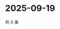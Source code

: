 # 2025-09-19

共 0 条

<!-- BEGIN ZHIHUQUESTIONS -->
<!-- 最后更新时间 Fri Sep 19 2025 04:12:48 GMT+0800 (China Standard Time) -->

<!-- END ZHIHUQUESTIONS -->
